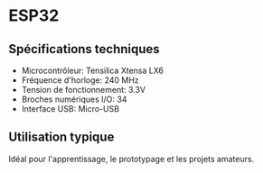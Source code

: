 # ESP32

## Spécifications techniques

- Microcontrôleur: Tensilica Xtensa LX6
- Fréquence d'horloge: 240 MHz
- Tension de fonctionnement: 3.3V
- Broches numériques I/O: 34
- Interface USB: Micro-USB

## Utilisation typique

Idéal pour l'apprentissage, le prototypage et les projets amateurs.
